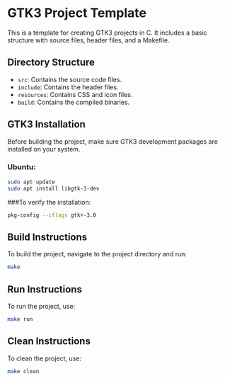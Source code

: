 # GTK3 Project Template
This is a template for creating GTK3 projects in C. It includes a basic structure with source files, header files, and a Makefile.

## Directory Structure
- `src`: Contains the source code files.  
- `include`: Contains the header files.  
- `resources`: Contains CSS and icon files.  
- `build`: Contains the compiled binaries.  

## GTK3 Installation
Before building the project, make sure GTK3 development packages are installed on your system.

### Ubuntu:
```bash
sudo apt update
sudo apt install libgtk-3-dev
````
###To verify the installation:
```bash
pkg-config --cflags gtk+-3.0
```

## Build Instructions
To build the project, navigate to the project directory and run:
```bash
make
```

## Run Instructions
To run the project, use:
```bash
make run
```

## Clean Instructions
To clean the project, use:
```bash
make clean
```
